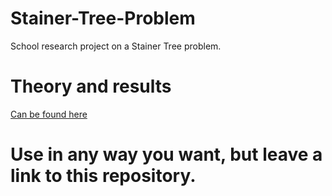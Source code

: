 # Stainer-Tree-Problem
School research project on a Stainer Tree problem.

# Theory and results
[Can be found here](theory/ZPD_E_Cepurits_11A.pdf)

# Use in any way you want, but leave a link to this repository.
